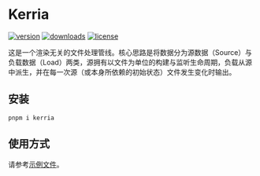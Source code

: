 # Kerria

[![version](https://img.shields.io/npm/v/kerria?color=FFEF78&labelColor=E48748&label=npm)](https://www.npmjs.com/package/kerria)
[![downloads](https://img.shields.io/npm/dm/kerria?color=FFEF78&labelColor=E48748&label=downloads)](https://www.npmjs.com/package/kerria)
[![license](https://img.shields.io/npm/l/kerria?color=FFEF78&labelColor=E48748&label=license)](/LICENSE)

这是一个渲染无关的文件处理管线。核心思路是将数据分为源数据（Source）与负载数据（Load）两类，源拥有以文件为单位的构建与监听生命周期，负载从源中派生，并在每一次源（或本身所依赖的初始状态）文件发生变化时输出。

## 安装

```shell
pnpm i kerria
```

## 使用方式

请参考[示例文件](playground/kerria.config.ts)。